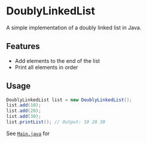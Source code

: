 # DoublyLinkedList

A simple implementation of a doubly linked list in Java.

## Features

- Add elements to the end of the list
- Print all elements in order

## Usage

```java
DoublyLinkedList list = new DoublyLinkedList();
list.add(10);
list.add(20);
list.add(30);
list.printList(); // Output: 10 20 30
```

See [`Main.java`](./Main.java) for